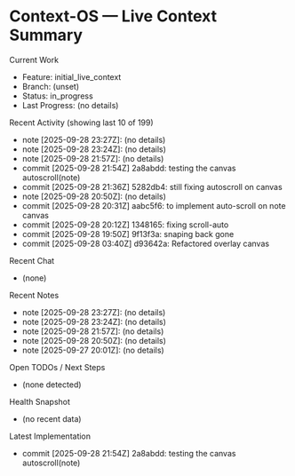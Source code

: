 # Context-OS — Live Context Summary

Current Work
- Feature: initial_live_context
- Branch: (unset)
- Status: in_progress
- Last Progress: (no details)

Recent Activity (showing last 10 of 199)
- note [2025-09-28 23:27Z]: (no details)
- note [2025-09-28 23:24Z]: (no details)
- note [2025-09-28 21:57Z]: (no details)
- commit [2025-09-28 21:54Z] 2a8abdd: testing the canvas autoscroll(note)
- commit [2025-09-28 21:36Z] 5282db4: still fixing autoscroll on canvas
- note [2025-09-28 20:50Z]: (no details)
- commit [2025-09-28 20:31Z] aabc5f6: to implement auto-scroll on note canvas
- commit [2025-09-28 20:12Z] 1348165: fixing scroll-auto
- commit [2025-09-28 19:50Z] 9f13f3a: snaping back gone
- commit [2025-09-28 03:40Z] d93642a: Refactored overlay canvas

Recent Chat
- (none)

Recent Notes
- note [2025-09-28 23:27Z]: (no details)
- note [2025-09-28 23:24Z]: (no details)
- note [2025-09-28 21:57Z]: (no details)
- note [2025-09-28 20:50Z]: (no details)
- note [2025-09-27 20:01Z]: (no details)

Open TODOs / Next Steps
- (none detected)

Health Snapshot
- (no recent data)

Latest Implementation
- commit [2025-09-28 21:54Z] 2a8abdd: testing the canvas autoscroll(note)
